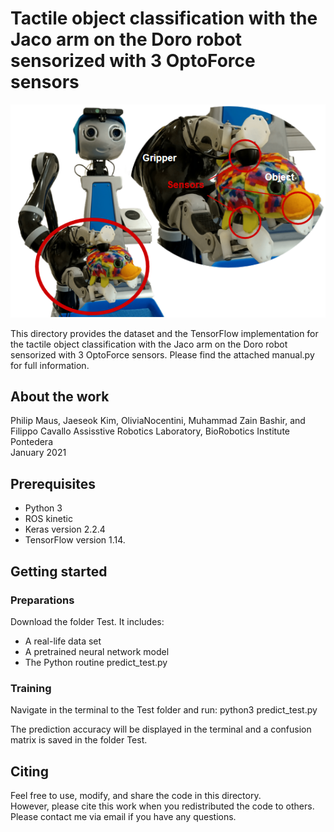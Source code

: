 # Tactile object classification with the Jaco arm on the Doro robot sensorized with 3 OptoForce sensors #

![Doro setup](doro_setup.PNG)

This directory provides the dataset and the TensorFlow implementation for the tactile object classification with the Jaco arm on the Doro robot sensorized with 3 OptoForce sensors.
Please find the attached manual.py for full information.

## About the work ##

Philip Maus, Jaeseok Kim, OliviaNocentini, Muhammad Zain Bashir, and Filippo Cavallo 
Assisstive Robotics Laboratory, BioRobotics Institute Pontedera  
January 2021

## Prerequisites ##

* Python 3
* ROS kinetic
* Keras version 2.2.4
* TensorFlow version 1.14.

## Getting started ##

### Preparations ###

Download the folder Test. It includes:  
* A real-life data set
* A pretrained neural network model
* The Python routine predict_test.py

### Training ###

Navigate in the terminal to the Test folder and run: python3 predict_test.py

The prediction accuracy will be displayed in the terminal and a confusion matrix is saved in the folder Test.

## Citing ##

Feel free to use, modify, and share the code in this directory.  
However, please cite this work when you redistributed the code to others.  
Please contact me via email if you have any questions.  
